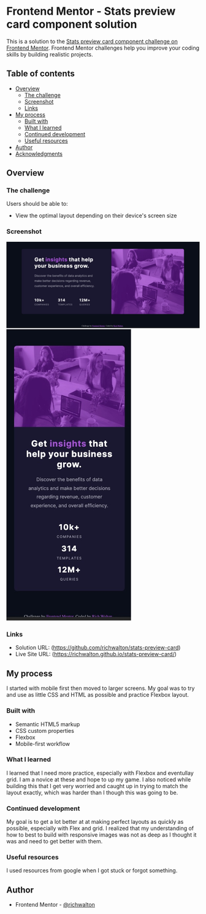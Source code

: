 # Frontend Mentor - Stats preview card component solution

This is a solution to the [Stats preview card component challenge on Frontend Mentor](https://www.frontendmentor.io/challenges/stats-preview-card-component-8JqbgoU62). Frontend Mentor challenges help you improve your coding skills by building realistic projects. 

## Table of contents

- [Overview](#overview)
  - [The challenge](#the-challenge)
  - [Screenshot](#screenshot)
  - [Links](#links)
- [My process](#my-process)
  - [Built with](#built-with)
  - [What I learned](#what-i-learned)
  - [Continued development](#continued-development)
  - [Useful resources](#useful-resources)
- [Author](#author)
- [Acknowledgments](#acknowledgments)

## Overview

### The challenge

Users should be able to:

- View the optimal layout depending on their device's screen size

### Screenshot

![](images/stats-card-desktop.jpg)
![](images/stats-card-mobile.jpg)

### Links

- Solution URL: (https://github.com/richwalton/stats-preview-card)
- Live Site URL: (https://richwalton.github.io/stats-preview-card/)

## My process

I started with mobile first then moved to larger screens. My goal was to try and use as little CSS and HTML as possible and practice Flexbox layout.

### Built with

- Semantic HTML5 markup
- CSS custom properties
- Flexbox
- Mobile-first workflow

### What I learned

I learned that I need more practice, especially with Flexbox and eventullay grid. I am a novice at these and hope to up my game. I also noticed while building this that I get very worried and caught up in trying to match the layout exactly, which was harder than I though this was going to be.

### Continued development

My goal is to get a lot better at at making perfect layouts as quickly as possible, especially with Flex and grid. 
I realized that my understanding of how to best to build with responsive images was not as deep as I thought it was and need to get better with them.

### Useful resources

I used resources from google when I got stuck or forgot something.

## Author

- Frontend Mentor - [@richwalton](https://www.frontendmentor.io/profile/richwalton)
